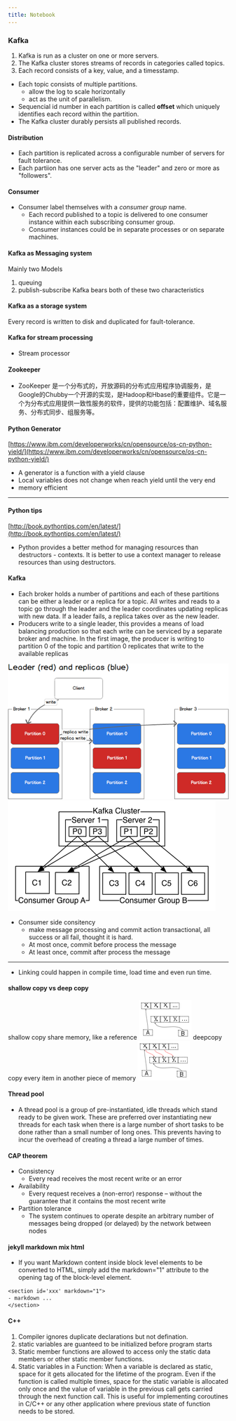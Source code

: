 ```yaml
---
title: Notebook
---
```

### Kafka
1. Kafka is run as a cluster on one or more servers.
1. The Kafka cluster stores streams of records in categories called topics.
1. Each record consists of a key, value, and a timesstamp.

- Each topic consists of multiple partitions.
  - allow the log to scale horizontally
  - act as the unit of parallelism.
- Sequencial id number in each partition is called **offset** which uniquely identifies each record within the partition.
- The Kafka cluster durably persists all published records.

#### Distribution
- Each partition is replicated across a configurable number of servers for fault tolerance.
- Each partiion has one server acts as the "leader" and zero or more as "followers".

#### Consumer
- Consumer label themselves with a *consumer group* name.
  - Each record published to a topic is delivered to one consumer instance within each subscribing consumer group.
  - Consumer instances could be in separate processes or on separate machines.

#### Kafka as  Messaging system
Mainly two Models
1. queuing
1. publish-subscribe
Kafka bears both of these two characteristics

#### Kafka as a storage system
Every record is written to disk and duplicated for fault-tolerance.

#### Kafka for stream processing
- Stream processor


#### Zookeeper
- ZooKeeper 是一个分布式的，开放源码的分布式应用程序协调服务，是Google的Chubby一个开源的实现，是Hadoop和Hbase的重要组件。它是一个为分布式应用提供一致性服务的软件，提供的功能包括：配置维护、域名服务、分布式同步、组服务等。

#### Python Generator
[https://www.ibm.com/developerworks/cn/opensource/os-cn-python-yield/](https://www.ibm.com/developerworks/cn/opensource/os-cn-python-yield/)
- A generator is a function with a yield clause
- Local variables does not change when reach yield until the very end
- memory efficient

---
#### Python tips
[http://book.pythontips.com/en/latest/](http://book.pythontips.com/en/latest/)
- Python provides a better method for managing resources than destructors - contexts. It is better to use a context manager to release resources than using destructors.

#### Kafka
- Each broker holds a number of partitions and each of these partitions can be either a leader or a replica for a topic. All writes and reads to a topic go through the leader and the leader coordinates updating replicas with new data. If a leader fails, a replica takes over as the new leader.
- Producers write to a single leader, this provides a means of load balancing production so that each write can be serviced by a separate broker and machine. In the first image, the producer is writing to partition 0 of the topic and partition 0 replicates that write to the available replicas

![partition-write](/assets/images/producing-to-partitions.png)
![consumergroup](/assets/images/consumer-groups.png)

- Consumer side consitency
  - make message processing and commit action transactional, all success or all fail, thought it is hard.
  - At most once, commit before process the message
  - At least once, commit after process the message

---
- Linking could happen in compile time, load time and even run time.

#### shallow copy vs deep copy
shallow copy share memory, like a reference
![shallow copy](/assets/images/shallow_deep_copy1.png)
deepcopy copy every item in another piece of memory
![shallow copy](/assets/images/shallow_deep_copy2.png)

#### Thread pool
- A thread pool is a group of pre-instantiated, idle threads which stand ready to be given work. These are preferred over instantiating new threads for each task when there is a large number of short tasks to be done rather than a small number of long ones. This prevents having to incur the overhead of creating a thread a large number of times.

#### CAP theorem
- Consistency
  - Every read receives the most recent write or an error
- Availability
  - Every request receives a (non-error) response – without the guarantee that it contains the most recent write
- Partition tolerance
  - The system continues to operate despite an arbitrary number of messages being dropped (or delayed) by the network between nodes

#### jekyll markdown mix html
- If you want Markdown content inside block level elements to be converted to HTML, simply add the markdown="1" attribute to the opening tag of the block-level element.

```
<section id='xxx' markdown="1">
- markdown ...
</section>
```

#### C++
1. Compiler ignores duplicate declarations but not defination.
1. static variables are guanteed to be initialized before program starts
1. Static member functions are allowed to access only the static data members or other static member functions.
1. Static variables in a Function: When a variable is declared as static, space for it gets allocated for the lifetime of the program. Even if the function is called multiple times, space for the static variable is allocated only once and the value of variable in the previous call gets carried through the next function call. This is useful for implementing coroutines in C/C++ or any other application where previous state of function needs to be stored.
